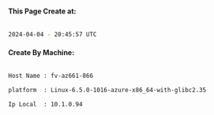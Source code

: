 
   
#### This Page Create at:

```bash

2024-04-04 - 20:45:57 UTC

```

#### Create By Machine:

```bash

Host Name : fv-az661-866

platform  : Linux-6.5.0-1016-azure-x86_64-with-glibc2.35

Ip Local  : 10.1.0.94

```

